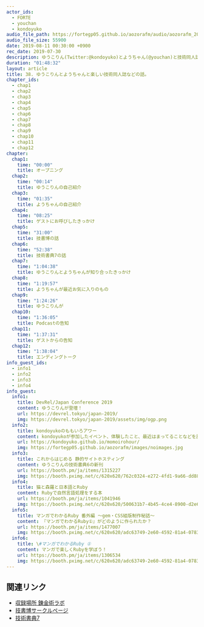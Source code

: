 ```yaml
---
actor_ids:
  - FORTE
  - youchan
  - kondoyuko
audio_file_path: https://fortegp05.github.io/aozorafm/audio/aozorafm_20190811_01.mp3
audio_file_size: 55900
date: 2019-08-11 00:30:00 +0900
rec_date: 2019-07-30
description: ゆうこりん(Twitter:@kondoyuko)とようちゃん(@youchan)と技術同人誌などについて楽しく話しました。
duration: "01:48:32"
layout: article
title: 38. ゆうこりんとようちゃんと楽しい技術同人誌などの話。
chapter_ids:
  - chap1
  - chap2
  - chap3
  - chap4
  - chap5
  - chap6
  - chap7
  - chap8
  - chap9
  - chap10
  - chap11
  - chap12
chapter:
  chap1:
    time: "00:00"
    title: オープニング
  chap2:
    time: "00:14"
    title: ゆうこりんの自己紹介
  chap3:
    time: "01:35"
    title: ようちゃんの自己紹介
  chap4:
    time: "08:25"
    title: ゲストにお呼びしたきっかけ
  chap5:
    time: "31:00"
    title: 技書博の話
  chap6:
    time: "52:38"
    title: 技術書典7の話
  chap7:
    time: "1:04:38"
    title: ゆうこりんとようちゃんが知り合ったきっかけ
  chap8:
    time: "1:19:57"
    title: ようちゃんが最近お気に入りのもの
  chap9:
    time: "1:24:26"
    title: ゆうこりんが
  chap10:
    time: "1:36:05"
    title: Podcastの告知
  chap11:
    time: "1:37:31"
    title: ゲストからの告知
  chap12:
    time: "1:38:04"
    title: エンディングトーク
info_guest_ids:
  - info1
  - info2
  - info3
  - info4
info_guest:
  info1:
    title: DevRel/Japan Conference 2019
    content: ゆうこりんが登壇！
    url: https://devrel.tokyo/japan-2019/
    img: https://devrel.tokyo/japan-2019/assets/img/ogp.png
  info2:
    title: kondoyukoのももいろアワー
    content: kondoyukoが参加したイベント、体験したこと、最近はまってることなどを話す番組です
    url: https://kondoyuko.github.io/momoirohour/
    img: https://fortegp05.github.io/aozorafm/images/noimages.jpg
  info3:
    title: これからはじめる 静的サイトホスティング
    content: ゆうこりんの技術書典6の新刊
    url: https://booth.pm/ja/items/1315227
    img: https://booth.pximg.net/c/620x620/762c0324-e272-4fd1-9a66-dd88142e55d2/i/1315227/f017511f-27f9-4827-a619-2bc0eb460b06_base_resized.jpg
  info4:
    title: 猫と森羅と日本語とRuby
    content: Rubyで自然言語処理をする本
    url: https://booth.pm/ja/items/1041946
    img: https://booth.pximg.net/c/620x620/500631b7-4b45-4ce4-8900-d2e6619a79b2/i/1041946/7503176f-ef88-4c89-aaf2-1ba36bd0c1f9_base_resized.jpg
  info5:
    title: マンガでわかるRuby 番外編 〜gem・CSS組版制作秘話〜
    content: 『マンガでわかるRuby①』がどのように作られたか？
    url: https://booth.pm/ja/items/1477007
    img: https://booth.pximg.net/c/620x620/adc63749-2e60-4592-81a4-0783ad4e9699/i/1477007/3fddba5f-ce0e-46f8-b4ef-c03b51766d2a_base_resized.jpg
  info6:
    title: \#マンガでわかるRuby ①
    content: マンガで楽しくRubyを学ぼう！
    url: https://booth.pm/ja/items/1306534
    img: https://booth.pximg.net/c/620x620/adc63749-2e60-4592-81a4-0783ad4e9699/i/1306534/e0f262b7-d64c-4638-b42b-bb71717034d6_base_resized.jpg
---
```


## 関連リンク
- [収録場所 錬金術ラボ](https://note.mu/oyakata2438/n/n61dfd82ab189)
- [技書博サークルページ](https://gishohaku.dev/circles/)
- [技術書典7](https://techbookfest.org/event/tbf07)